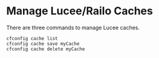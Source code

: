 # Manage Lucee/Railo Caches

There are three commands to manage Lucee caches.
```
cfconfig cache list
cfconfig cache save myCache
cfconfig cache delete myCache
```
